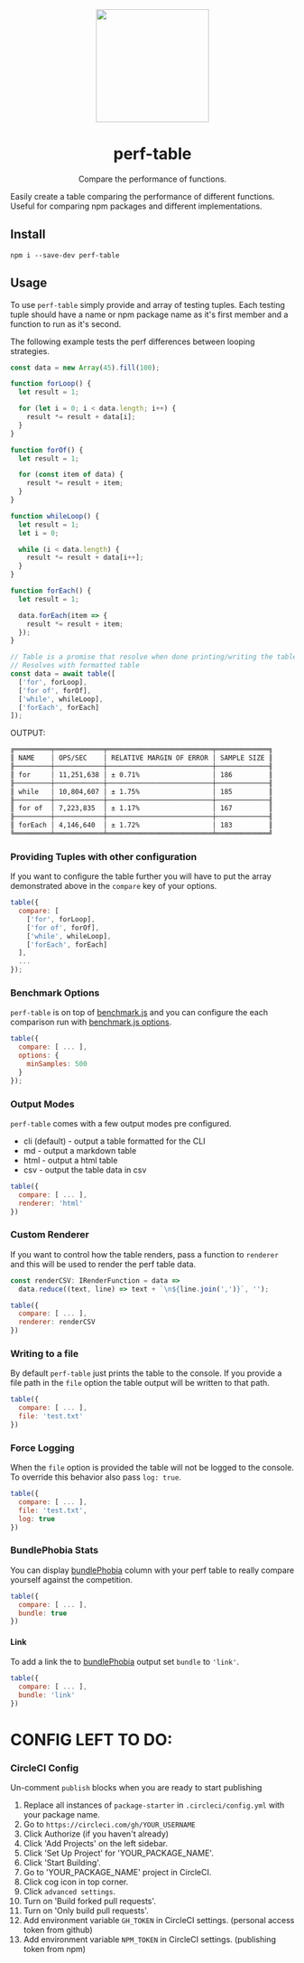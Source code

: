 <div align="center">
  <img width="200" height="200"
    src="https://emojipedia-us.s3.dualstack.us-west-1.amazonaws.com/thumbs/240/apple/129/mantelpiece-clock_1f570.png">
  <h1>perf-table</h1>
  <p>Compare the performance of functions.</p>
</div

Easily create a table comparing the performance of different functions. Useful for comparing npm packages and different implementations.

## Install

```
npm i --save-dev perf-table
```

## Usage

To use `perf-table` simply provide and array of testing tuples. Each testing tuple should have a name or npm package name as it's first member and a function to run as it's second.

The following example tests the perf differences between looping strategies.

```js
const data = new Array(45).fill(100);

function forLoop() {
  let result = 1;

  for (let i = 0; i < data.length; i++) {
    result *= result + data[i];
  }
}

function forOf() {
  let result = 1;

  for (const item of data) {
    result *= result + item;
  }
}

function whileLoop() {
  let result = 1;
  let i = 0;

  while (i < data.length) {
    result *= result + data[i++];
  }
}

function forEach() {
  let result = 1;

  data.forEach(item => {
    result *= result + item;
  });
}

// Table is a promise that resolve when done printing/writing the table.
// Resolves with formatted table
const data = await table([
  ['for', forLoop],
  ['for of', forOf],
  ['while', whileLoop],
  ['forEach', forEach]
]);
```

OUTPUT:

```sh
╔═════════╤════════════╤══════════════════════════╤═════════════╗
║ NAME    │ OPS/SEC    │ RELATIVE MARGIN OF ERROR │ SAMPLE SIZE ║
╟─────────┼────────────┼──────────────────────────┼─────────────╢
║ for     │ 11,251,638 │ ± 0.71%                  │ 186         ║
╟─────────┼────────────┼──────────────────────────┼─────────────╢
║ while   │ 10,804,607 │ ± 1.75%                  │ 185         ║
╟─────────┼────────────┼──────────────────────────┼─────────────╢
║ for of  │ 7,223,835  │ ± 1.17%                  │ 167         ║
╟─────────┼────────────┼──────────────────────────┼─────────────╢
║ forEach │ 4,146,640  │ ± 1.72%                  │ 183         ║
╚═════════╧════════════╧══════════════════════════╧═════════════╝
```

### Providing Tuples with other configuration

If you want to configure the table further you will have to put the array demonstrated above in the `compare` key of your options.

```js
table({
  compare: [
    ['for', forLoop],
    ['for of', forOf],
    ['while', whileLoop],
    ['forEach', forEach]
  ],
  ...
});
```

### Benchmark Options

`perf-table` is on top of [benchmark.js](https://benchmarkjs.com) and you can configure the each comparison run with [benchmark.js options](https://benchmarkjs.com/docs#options).

```js
table({
  compare: [ ... ],
  options: {
    minSamples: 500
  }
});
```

### Output Modes

`perf-table` comes with a few output modes pre configured.

- cli (default) - output a table formatted for the CLI
- md - output a markdown table
- html - output a html table
- csv - output the table data in csv

```js
table({
  compare: [ ... ],
  renderer: 'html'
})
```

### Custom Renderer

If you want to control how the table renders, pass a function to `renderer` and this will be used to render the perf table data.

```js
const renderCSV: IRenderFunction = data =>
  data.reduce((text, line) => text + `\n${line.join(',')}`, '');

table({
  compare: [ ... ],
  renderer: renderCSV
})
```

### Writing to a file

By default `perf-table` just prints the table to the console. If you provide a file path in the `file` option the table output will be written to that path.

```js
table({
  compare: [ ... ],
  file: 'test.txt'
})
```

### Force Logging

When the `file` option is provided the table will not be logged to the console. To override this behavior also pass `log: true`.

```js
table({
  compare: [ ... ],
  file: 'test.txt',
  log: true
})
```

### BundlePhobia Stats

You can display [bundlePhobia](https://bundlephobia.com/) column with your perf table to really compare yourself against the competition.

```js
table({
  compare: [ ... ],
  bundle: true
})
```

#### Link

To add a link the to [bundlePhobia](https://bundlephobia.com/) output set `bundle` to `'link'`.

```js
table({
  compare: [ ... ],
  bundle: 'link'
})
```

# CONFIG LEFT TO DO:

### CircleCI Config

Un-comment `publish` blocks when you are ready to start publishing

1. Replace all instances of `package-starter` in `.circleci/config.yml` with your package name.
2. Go to `https://circleci.com/gh/YOUR_USERNAME`
3. Click Authorize (if you haven't already)
4. Click 'Add Projects' on the left sidebar.
5. Click 'Set Up Project' for 'YOUR_PACKAGE_NAME'.
6. Click 'Start Building'.
7. Go to 'YOUR_PACKAGE_NAME' project in CircleCI.
8. Click cog icon in top corner.
9. Click `advanced settings`.
10. Turn on 'Build forked pull requests'.
11. Turn on 'Only build pull requests'.
12. Add environment variable `GH_TOKEN` in CircleCI settings. (personal access token from github)
13. Add environment variable `NPM_TOKEN` in CircleCI settings. (publishing token from npm)
